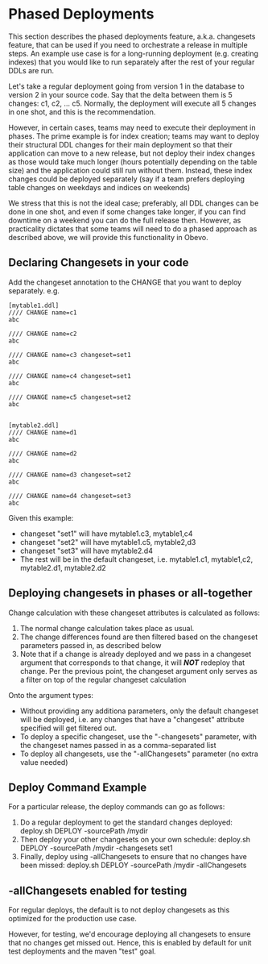 <!--

    Copyright 2017 Goldman Sachs.
    Licensed under the Apache License, Version 2.0 (the "License");
    you may not use this file except in compliance with the License.
    You may obtain a copy of the License at

    http://www.apache.org/licenses/LICENSE-2.0

    Unless required by applicable law or agreed to in writing,
    software distributed under the License is distributed on an
    "AS IS" BASIS, WITHOUT WARRANTIES OR CONDITIONS OF ANY
    KIND, either express or implied.  See the License for the
    specific language governing permissions and limitations
    under the License.

-->

# Phased Deployments

<!-- MACRO{toc|fromDepth=0|toDepth=1} -->

This section describes the phased deployments feature, a.k.a. changesets
feature, that can be used if you need to orchestrate a release in
multiple steps. An example use case is for a long-running deployment
(e.g. creating indexes) that you would like to run separately after the
rest of your regular DDLs are run.

Let's take a regular deployment going from version 1 in the database to
version 2 in your source code. Say that the delta between them is 5
changes: c1, c2, ... c5. Normally, the deployment will execute all 5
changes in one shot, and this is the recommendation.

However, in certain cases, teams may need to execute their deployment in
phases. The prime example is for index creation; teams may want to
deploy their structural DDL changes for their main deployment so that
their application can move to a new release, but not deploy their index
changes as those would take much longer (hours potentially depending on
the table size) and the application could still run without them.
Instead, these index changes could be deployed separately (say if a team
prefers deploying table changes on weekdays and indices on weekends)

We stress that this is not the ideal case; preferably, all DDL changes
can be done in one shot, and even if some changes take longer, if you
can find downtime on a weekend you can do the full release then.
However, as practicality dictates that some teams will need to do a
phased approach as described above, we will provide this functionality
in Obevo.


## Declaring Changesets in your code

Add the changeset annotation to the CHANGE that you want to deploy
separately. e.g.

```
[mytable1.ddl]
//// CHANGE name=c1
abc

//// CHANGE name=c2
abc

//// CHANGE name=c3 changeset=set1
abc

//// CHANGE name=c4 changeset=set1
abc

//// CHANGE name=c5 changeset=set2
abc


[mytable2.ddl]
//// CHANGE name=d1
abc

//// CHANGE name=d2
abc

//// CHANGE name=d3 changeset=set2
abc

//// CHANGE name=d4 changeset=set3
abc
```

Given this example:

-   changeset "set1" will have mytable1.c3, mytable1,c4
-   changeset "set2" will have mytable1.c5, mytable2,d3
-   changeset "set3" will have mytable2.d4
-   The rest will be in the default changeset, i.e. mytable1.c1,
    mytable1,c2, mytable2.d1, mytable2.d2


## Deploying changesets in phases or all-together

Change calculation with these changeset attributes is calculated as
follows:

1.  The normal change calculation takes place as usual.
2.  The change differences found are then filtered based on the
    changeset parameters passed in, as described below
3.  Note that if a change is already deployed and we pass in a changeset
    argument that corresponds to that change, it will ***NOT*** redeploy
    that change. Per the previous point, the changeset argument only
    serves as a filter on top of the regular changeset calculation

Onto the argument types:

-   Without providing any additiona parameters, only the default
    changeset will be deployed, i.e. any changes that have a
    "changeset" attribute specified will get filtered out.
-   To deploy a specific changeset, use the "-changesets" parameter,
    with the changeset names passed in as a comma-separated list
-   To deploy all changesets, use the "-allChangesets" parameter (no
    extra value needed)


## Deploy Command Example

For a particular release, the deploy commands can go as follows:

1.  Do a regular deployment to get the standard changes deployed:
    deploy.sh DEPLOY -sourcePath /mydir
2.  Then deploy your other changesets on your own schedule: deploy.sh
    DEPLOY -sourcePath /mydir -changesets set1
3.  Finally, deploy using -allChangesets to ensure that no changes have
    been missed: deploy.sh DEPLOY -sourcePath /mydir -allChangesets


## -allChangesets enabled for testing

For regular deploys, the default is to not deploy changesets as this
optimized for the production use case.

However, for testing, we'd encourage deploying all changesets to ensure
that no changes get missed out. Hence, this is enabled by default for
unit test deployments and the maven "test" goal.
